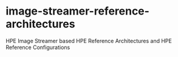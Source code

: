 # image-streamer-reference-architectures
HPE Image Streamer based HPE Reference Architectures and HPE Reference Configurations
